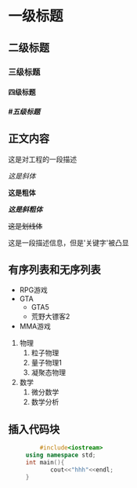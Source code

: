 # 一级标题

## 二级标题

### 三级标题

#### 四级标题

##### #五级标题

## 正文内容

这是对工程的一段描述

*这是斜体*

**这是粗体**

***这是斜粗体***

~~这是划线体~~

这是一段描述信息，但是'关键字'被凸显

## 有序列表和无序列表
* RPG游戏 
* GTA 
  * GTA5 
  * 荒野大镖客2 
* MMA游戏
1. 物理
   1. 粒子物理
   2. 量子物理1
   3. 凝聚态物理
2. 数学
   1. 微分数学
   2. 数学分析
## 插入代码块
```cpp
         #include<iostream>
	 using namespace std;
	 int main(){
            cout<<"hhh"<<endl;
	 }



